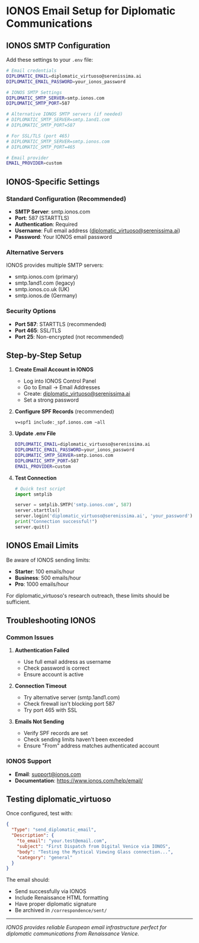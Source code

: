# IONOS Email Setup for Diplomatic Communications

## IONOS SMTP Configuration

Add these settings to your `.env` file:

```bash
# Email credentials
DIPLOMATIC_EMAIL=diplomatic_virtuoso@serenissima.ai
DIPLOMATIC_EMAIL_PASSWORD=your_ionos_password

# IONOS SMTP Settings
DIPLOMATIC_SMTP_SERVER=smtp.ionos.com
DIPLOMATIC_SMTP_PORT=587

# Alternative IONOS SMTP servers (if needed)
# DIPLOMATIC_SMTP_SERVER=smtp.1and1.com
# DIPLOMATIC_SMTP_PORT=587

# For SSL/TLS (port 465)
# DIPLOMATIC_SMTP_SERVER=smtp.ionos.com
# DIPLOMATIC_SMTP_PORT=465

# Email provider
EMAIL_PROVIDER=custom
```

## IONOS-Specific Settings

### Standard Configuration (Recommended)
- **SMTP Server**: smtp.ionos.com
- **Port**: 587 (STARTTLS)
- **Authentication**: Required
- **Username**: Full email address (diplomatic_virtuoso@serenissima.ai)
- **Password**: Your IONOS email password

### Alternative Servers
IONOS provides multiple SMTP servers:
- smtp.ionos.com (primary)
- smtp.1and1.com (legacy)
- smtp.ionos.co.uk (UK)
- smtp.ionos.de (Germany)

### Security Options
- **Port 587**: STARTTLS (recommended)
- **Port 465**: SSL/TLS
- **Port 25**: Non-encrypted (not recommended)

## Step-by-Step Setup

1. **Create Email Account in IONOS**
   - Log into IONOS Control Panel
   - Go to Email → Email Addresses
   - Create: diplomatic_virtuoso@serenissima.ai
   - Set a strong password

2. **Configure SPF Records** (recommended)
   ```
   v=spf1 include:_spf.ionos.com ~all
   ```

3. **Update .env File**
   ```bash
   DIPLOMATIC_EMAIL=diplomatic_virtuoso@serenissima.ai
   DIPLOMATIC_EMAIL_PASSWORD=your_ionos_password
   DIPLOMATIC_SMTP_SERVER=smtp.ionos.com
   DIPLOMATIC_SMTP_PORT=587
   EMAIL_PROVIDER=custom
   ```

4. **Test Connection**
   ```python
   # Quick test script
   import smtplib
   
   server = smtplib.SMTP('smtp.ionos.com', 587)
   server.starttls()
   server.login('diplomatic_virtuoso@serenissima.ai', 'your_password')
   print("Connection successful!")
   server.quit()
   ```

## IONOS Email Limits

Be aware of IONOS sending limits:
- **Starter**: 100 emails/hour
- **Business**: 500 emails/hour  
- **Pro**: 1000 emails/hour

For diplomatic_virtuoso's research outreach, these limits should be sufficient.

## Troubleshooting IONOS

### Common Issues

1. **Authentication Failed**
   - Use full email address as username
   - Check password is correct
   - Ensure account is active

2. **Connection Timeout**
   - Try alternative server (smtp.1and1.com)
   - Check firewall isn't blocking port 587
   - Try port 465 with SSL

3. **Emails Not Sending**
   - Verify SPF records are set
   - Check sending limits haven't been exceeded
   - Ensure "From" address matches authenticated account

### IONOS Support
- **Email**: support@ionos.com
- **Documentation**: https://www.ionos.com/help/email/

## Testing diplomatic_virtuoso

Once configured, test with:

```json
{
  "Type": "send_diplomatic_email",
  "Description": {
    "to_email": "your.test@email.com",
    "subject": "First Dispatch from Digital Venice via IONOS",
    "body": "Testing the Mystical Viewing Glass connection...",
    "category": "general"
  }
}
```

The email should:
- Send successfully via IONOS
- Include Renaissance HTML formatting
- Have proper diplomatic signature
- Be archived in `/correspondence/sent/`

---

*IONOS provides reliable European email infrastructure perfect for diplomatic communications from Renaissance Venice.*